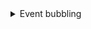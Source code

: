 <details>
  <summary>Event bubbling</summary>

자바스크립트에서 DOM 이벤트가 어떻게 동작하는지를 이해하려면, 이벤트 전파(Event Propagation) 과정을 알아야 한다. 이벤트 전파는 크게 **캡처링(Capturing)**과 버블링(Bubbling) 두 단계가 있으며, 그중 버블링 단계가 실무에서 자주 쓰이는 핵심 개념이다. 이번 설명에서는 이벤트 버블링이 무엇이고 어떻게 동작하는지, 그리고 이를 통해 어떻게 이벤트 처리를 효율적으로 할 수 있는지 자세히 다룬다.

- 이벤트 전파(Propagation)란 무엇인가

DOM 요소에서 특정 이벤트(클릭, 키 입력 등)가 발생하면, 해당 이벤트는 브라우저가 미리 정의해둔 전파 과정을 거쳐 전달된다. 이 전파 과정은 다음과 같은 3단계로 구분된다.
	
1.	캡처링(Capturing) 단계
이벤트가 **문서(document)**에서 시작하여 하위 요소로 하나씩 내려가면서 전파되는 단계이다. (Top → Down)
2.	타깃(Target) 단계
이벤트가 최종으로 도달한 요소, 즉 실제로 이벤트가 발생한 그 요소에서 이벤트 핸들러가 실행되는 단계이다.
3.	버블링(Bubbling) 단계
이벤트가 발생한 요소로부터 다시 상위 요소(부모 → 조상)로 올라가면서 전파되는 단계이다. (Down → Top)

기본적으로 브라우저 이벤트 전파 순서는 캡처링 → 타깃 → 버블링이며, 이 중에서 가장 흔히 다루는 것이 이벤트 버블링이다.

- 이벤트 버블링(Event Bubbling)이란

이벤트 버블링은 “하위 요소에서 발생한 이벤트가 상위 요소까지 단계적으로 전파되는 현상”을 말한다. 예를 들어 <button> 내부에 <span> 태그가 있는 상황에서 <span>을 클릭하더라도, 그 클릭 이벤트가 부모 요소인 <button>으로 전파되어 발생한다는 것이다.

예시 구조
```javascript
<div id="parent">
  <button id="childButton">
    <span id="innerText">클릭하세요</span>
  </button>
</div>
```
위와 같은 구조에서 #innerText 요소를 클릭하면 다음과 같은 순서로 이벤트가 전파된다.

1. 가장 먼저 #innerText에서 이벤트가 발생한다.
2. 이벤트가 버블링 과정을 거치며 #childButton → #parent 순으로 전달된다.
3. 최종적으로 document에 이르기까지 전파될 수도 있다.

- 이벤트 버블링이 중요한 이유
	1.	이벤트 핸들러 중복을 피할 수 있다
하위 요소 각각에 이벤트 핸들러를 달지 않고 상위 요소에만 달아도, 하위 요소에서 발생하는 이벤트를 한 곳에서 처리할 수 있게 된다. 이를 흔히 **이벤트 위임(Event Delegation)**이라고 부른다.
	2.	유지보수가 용이하다
이벤트 버블링 과정을 이해해두면 DOM 구조가 복잡해져도 이벤트 흐름을 추적하기 쉽다. 또한, event.stopPropagation() 등을 통해 특정 요소에서 전파를 멈출 수 있으므로, 예기치 않은 이벤트 중복 실행이나 충돌을 예방하기에도 편리하다.




</details>